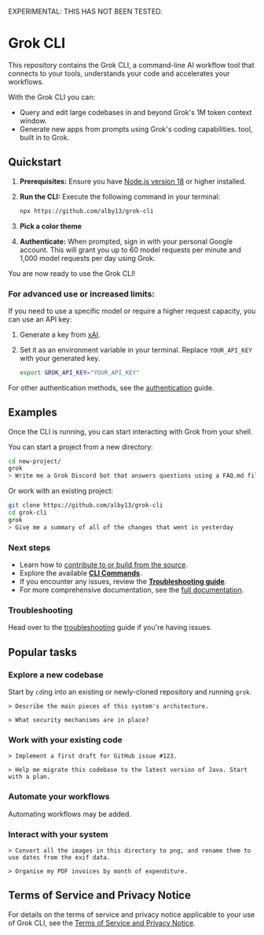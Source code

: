 EXPERIMENTAL: THIS HAS NOT BEEN TESTED.

# Grok CLI

This repository contains the Grok CLI, a command-line AI workflow tool that connects to your
tools, understands your code and accelerates your workflows.

With the Grok CLI you can:

- Query and edit large codebases in and beyond Grok's 1M token context window.
- Generate new apps from prompts using Grok's coding capabilities.
  tool, built in to Grok.

## Quickstart

1. **Prerequisites:** Ensure you have [Node.js version 18](https://nodejs.org/en/download) or higher installed.
2. **Run the CLI:** Execute the following command in your terminal:

   ```bash
   npx https://github.com/alby13/grok-cli
   ```

3. **Pick a color theme**
4. **Authenticate:** When prompted, sign in with your personal Google account. This will grant you up to 60 model requests per minute and 1,000 model requests per day using Grok.

You are now ready to use the Grok CLI!

### For advanced use or increased limits:

If you need to use a specific model or require a higher request capacity, you can use an API key:

1. Generate a key from [xAI](https://x.ai/api).
2. Set it as an environment variable in your terminal. Replace `YOUR_API_KEY` with your generated key.

   ```bash
   export GROK_API_KEY="YOUR_API_KEY"
   ```

For other authentication methods, see the [authentication](./docs/cli/authentication.md) guide.

## Examples

Once the CLI is running, you can start interacting with Grok from your shell.

You can start a project from a new directory:

```sh
cd new-project/
grok
> Write me a Grok Discord bot that answers questions using a FAQ.md file I will provide
```

Or work with an existing project:

```sh
git clone https://github.com/alby13/grok-cli
cd grok-cli
grok
> Give me a summary of all of the changes that went in yesterday
```

### Next steps

- Learn how to [contribute to or build from the source](./CONTRIBUTING.md).
- Explore the available **[CLI Commands](./docs/cli/commands.md)**.
- If you encounter any issues, review the **[Troubleshooting guide](./docs/troubleshooting.md)**.
- For more comprehensive documentation, see the [full documentation](./docs/index.md).

### Troubleshooting

Head over to the [troubleshooting](docs/troubleshooting.md) guide if you're
having issues.

## Popular tasks

### Explore a new codebase

Start by `cd`ing into an existing or newly-cloned repository and running `grok`.

```text
> Describe the main pieces of this system's architecture.
```

```text
> What security mechanisms are in place?
```

### Work with your existing code

```text
> Implement a first draft for GitHub issue #123.
```

```text
> Help me migrate this codebase to the latest version of Java. Start with a plan.
```

### Automate your workflows

Automating workflows may be added.

### Interact with your system

```text
> Convert all the images in this directory to png, and rename them to use dates from the exif data.
```

```text
> Organise my PDF invoices by month of expenditure.
```

## Terms of Service and Privacy Notice

For details on the terms of service and privacy notice applicable to your use of Grok CLI, see the [Terms of Service and Privacy Notice](./docs/tos-privacy.md).
